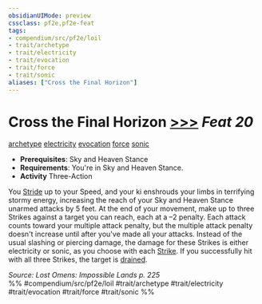 ```yaml
---
obsidianUIMode: preview
cssclass: pf2e,pf2e-feat
tags:
- compendium/src/pf2e/loil
- trait/archetype
- trait/electricity
- trait/evocation
- trait/force
- trait/sonic
aliases: ["Cross the Final Horizon"]
---
```

# Cross the Final Horizon  [>>>](../../rules/core-rulebook/chapter-9-playing-the-game.md#Actions "Three-Action") *Feat 20*  
[archetype](../../rules/traits/archetype.md)  [electricity](../../rules/traits/electricity.md)  [evocation](../../rules/traits/evocation.md)  [force](../../rules/traits/force.md)  [sonic](../../rules/traits/sonic.md)  

- **Prerequisites**: Sky and Heaven Stance
- **Requirements**: You're in Sky and Heaven Stance.
- **Activity** Three-Action

You [Stride](../../rules/actions/stride.md) up to your Speed, and your ki enshrouds your limbs in terrifying stormy energy, increasing the reach of your Sky and Heaven Stance unarmed attacks by 5 feet. At the end of your movement, make up to three Strikes against a target you can reach, each at a –2 penalty. Each attack counts toward your multiple attack penalty, but the multiple attack penalty doesn't increase until after you've made all your attacks. Instead of the usual slashing or piercing damage, the damage for these Strikes is either electricity or sonic, as you choose with each [Strike](../../rules/actions/strike.md). If you successfully hit with all three Strikes, the target is [drained](../../rules/conditions.md#Drained).

*Source: Lost Omens: Impossible Lands p. 225*  
%% #compendium/src/pf2e/loil #trait/archetype #trait/electricity #trait/evocation #trait/force #trait/sonic %%